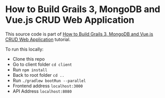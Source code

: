 # How to Build Grails 3, MongoDB and Vue.js CRUD Web Application

This source code is part of [How to Build Grails 3, MongoDB and Vue.js CRUD Web Application]() tutorial.

To run this locally:
* Clone this repo
* Go to client folder `cd client`
* Run `npm install`
* Back to root folder `cd ..`
* Run `./gradlew bootRun --parallel`
* Frontend address `localhost:3000`
* API Address `localhost:8080`
